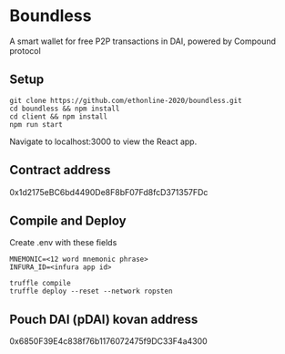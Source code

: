 # Boundless

A smart wallet for free P2P transactions in DAI, powered by Compound protocol

## Setup

```
git clone https://github.com/ethonline-2020/boundless.git
cd boundless && npm install
cd client && npm install
npm run start
```

Navigate to localhost:3000 to view the React app.

## Contract address

0x1d2175eBC6bd4490De8F8bF07Fd8fcD371357FDc

## Compile and Deploy

Create .env with these fields

```
MNEMONIC=<12 word mnemonic phrase>
INFURA_ID=<infura app id>
```

```
truffle compile
truffle deploy --reset --network ropsten
```

## Pouch DAI (pDAI) kovan address

0x6850F39E4c838f76b1176072475f9DC33F4a4300
